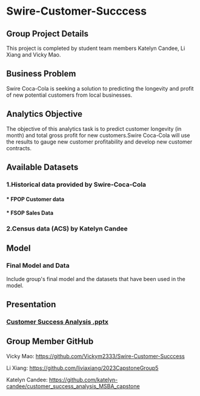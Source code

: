 # Swire-Customer-Succcess

## Group Project Details
This project is completed by student team members Katelyn Candee, Li Xiang and Vicky Mao.

## Business Problem 
Swire Coca-Cola is seeking a solution to predicting the longevity and profit of new potential customers from local businesses.

## Analytics Objective
The objective of this analytics task is to predict customer longevity (in month) and total gross profit for new customers.Swire Coca-Cola will use the results to gauge new customer profitability and develop new customer contracts.

## Available Datasets
### 1.Historical data provided by Swire-Coca-Cola
#### * FPOP Customer data
#### * FSOP Sales Data

### 2.Census data (ACS) by Katelyn Candee

## Model
### Final Model and Data

Include group's final model  and the datasets that have been used in the model.

## Presentation

### [Customer Success Analysis .pptx](./Presentation)

## Group Member GitHub

Vicky Mao: https://github.com/Vickym2333/Swire-Customer-Succcess

Li Xiang: https://github.com/liviaxiang/2023CapstoneGroup5

Katelyn Candee: https://github.com/katelyn-candee/customer_success_analysis_MSBA_capstone
